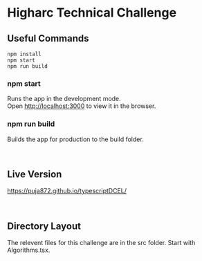 # Higharc Technical Challenge

## Useful Commands

```
npm install
npm start
npm run build
```


### npm start
Runs the app in the development mode.\
Open [http://localhost:3000](http://localhost:3000) to view it in the browser.


### npm run build

Builds the app for production to the build folder. 

&nbsp;
## Live Version

https://puja872.github.io/typescriptDCEL/

&nbsp;
## Directory Layout

The relevent files for this challenge are in the src folder. Start with Algorithms.tsx. 


